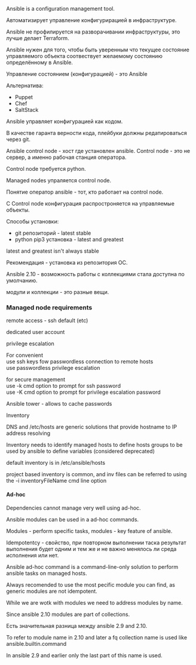 Ansible is a configuration management tool.

Автоматизирует управление конфигурирацией в инфраструктуре.

Ansible не профилируется на разворачивании инфраструктуры, это лучше делает Terraform.

Ansible нужен для того, чтобы быть уверенным что текущее состояние управляемого объекта соотвествует желаемому состоянию определённому в Ansible.

Управление состоянием (конфигурацией) - это Ansible

Альтернатива:
 - Puppet
 - Chef
 - SaltStack


Ansible управляет конфигурацией как кодом.

В качеcтве гаранта верности кода, плейбуки должны редатироваться через git.

Ansible control node - хост где установлен ansible. Сontrol node - это не сервер, а именно рабочая станция оператора.

Control node требуется python.

Managed nodes упраляется control node.

Понятие оператор ansible - тот, кто работает на control node.

С Control node конфигурация распростроняется на управляемые объекты.

Способы установки:
 - git репозиторий - latest stable
 - python pip3 установка - latest and greatest
 
latest and greatest isn't always stable
 
Рекомендация - установка из репозитория ОС.
 
Ansible 2.10 - возможность работы с коллекциями стала доступна по умолчанию. 

модули и коллекции - это разные вещи.



### Managed node requirements

remote access - ssh default (etc)

dedicated user account

privilege escalation

For convenient  
use ssh keys fow passwordless connection to remote hosts   
use passwordless privilege escalation   

for secure management   
use -k cmd option to prompt for ssh password  
use -K cmd option to prompt for privilege escalation password   

Ansible tower - allows to cache passwords

Inventory

DNS and /etc/hosts are generic solutions that provide hostname to IP address resolving

Inventory needs
to identify managed hosts
to define hosts groups to be used by ansible
to define variables (considered deprecated)

default inventory is in /etc/ansible/hosts

project based inventory is common, and inv files can be referred to using the -i inventoryFileName cmd line option

#### Ad-hoc

Dependencies cannot manage very well using ad-hoc.

Ansible modules can be used in a ad-hoc commands.

Modules - perform specific tasks, modules - key feature of ansible.

Idempotentcy - свойство, при повторном выполнении таска результат выполнения будет одним и тем же и не важно менялось ли среда исполнения или нет.

Ansible ad-hoc command is a command-line-only solution to perform ansible tasks on managed hosts.

Always recomended to use the most pecific module you can find, as generic modules are not idempotent.

While we are wotk with modules we need to address modules by name.

Since ansible 2.10 modules are part of collections.

Есть значительная разница между ansible 2.9 and 2.10.

To refer to module name in 2.10 and later a fq collection name is used like ansible.builtin.command

In ansible 2.9 and earlier only the last part of this name is used.




